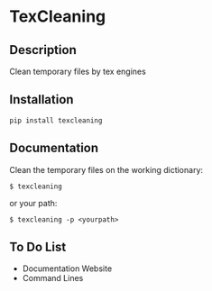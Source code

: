 # TexCleaning

## Description

Clean temporary files by tex engines


## Installation

```
pip install texcleaning
```


## Documentation

Clean the temporary files on the working dictionary:
```
$ texcleaning
```

or your path:

```
$ texcleaning -p <yourpath>
```

## To Do List

- Documentation Website
- Command Lines